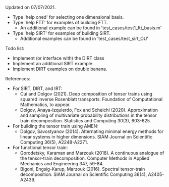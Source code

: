
Updated on 07/07/2021. 

* Type 'help oned' for selecting one dimensional basis.
* Type 'help FTT' for examples of building FTT. 
    * An additional example can be found in 'test_cases/test1_ftt_basis.m'
* Type 'help SIRT' for examples of building SIRT. 
    * Additional examples can be found in 'test_cases/test_sirt_OU'

Todo list: 
* Implement (or interface with) the DIRT class
* Implement an additional SIRT example.
* Implement DIRT examples on double banana. 

References: 
* For SIRT, DIRT, and IRT: 
    * Cui and Dolgov (2021). Deep composition of tensor trains using squared inverse Rosenblatt transports. Foundation of Computational Mathematics, to appear. 
    * Dolgov, Anaya-Izquierdo, Fox and Scheichl (2020). Approximation and sampling of multivariate probability distributions in the tensor train decomposition. Statistics and Computing 30(3), 603-625.
* For building the tensor train using AMEN:
    * Dolgov, Savostyanov (2014). Alternating minimal energy methods for linear systems in higher dimensions. SIAM Journal on Scientific Computing 36(5), A2248-A2271.
* For functional tensor train:
    * Gorodetsky, Karaman and Marzouk (2018). A continuous analogue of the tensor-train decomposition. Computer Methods in Applied Mechanics and Engineering 347, 59-84.
    * Bigoni, Engsig-Karup, Marzouk (2016). Spectral tensor-train decomposition. SIAM Journal on Scientific Computing 38(4), A2405-A2439.